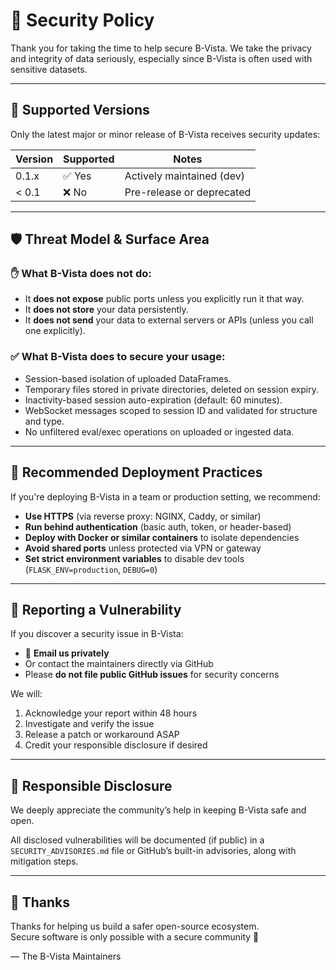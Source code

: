 # 🔐 Security Policy

Thank you for taking the time to help secure B-Vista. We take the privacy and integrity of data seriously, especially since B-Vista is often used with sensitive datasets.

---

## 📆 Supported Versions

Only the latest major or minor release of B-Vista receives security updates:

| Version | Supported | Notes                        |
|---------|-----------|------------------------------|
| 0.1.x   | ✅ Yes     | Actively maintained (dev)    |
| < 0.1   | ❌ No      | Pre-release or deprecated    |

---

## 🛡️ Threat Model & Surface Area

### ✋ What B-Vista **does not** do:
- It **does not expose** public ports unless you explicitly run it that way.
- It **does not store** your data persistently.
- It **does not send** your data to external servers or APIs (unless you call one explicitly).

### ✅ What B-Vista **does** to secure your usage:
- Session-based isolation of uploaded DataFrames.
- Temporary files stored in private directories, deleted on session expiry.
- Inactivity-based session auto-expiration (default: 60 minutes).
- WebSocket messages scoped to session ID and validated for structure and type.
- No unfiltered eval/exec operations on uploaded or ingested data.

---

## 🔐 Recommended Deployment Practices

If you're deploying B-Vista in a team or production setting, we recommend:

- **Use HTTPS** (via reverse proxy: NGINX, Caddy, or similar)
- **Run behind authentication** (basic auth, token, or header-based)
- **Deploy with Docker or similar containers** to isolate dependencies
- **Avoid shared ports** unless protected via VPN or gateway
- **Set strict environment variables** to disable dev tools (`FLASK_ENV=production`, `DEBUG=0`)

---

## 📣 Reporting a Vulnerability

If you discover a security issue in B-Vista:

- 📧 **Email us privately** 
- Or contact the maintainers directly via GitHub
- Please **do not file public GitHub issues** for security concerns

We will:
1. Acknowledge your report within 48 hours
2. Investigate and verify the issue
3. Release a patch or workaround ASAP
4. Credit your responsible disclosure if desired

---

## 🧠 Responsible Disclosure

We deeply appreciate the community’s help in keeping B-Vista safe and open.

All disclosed vulnerabilities will be documented (if public) in a `SECURITY_ADVISORIES.md` file or GitHub’s built-in advisories, along with mitigation steps.

---

## 🤝 Thanks

Thanks for helping us build a safer open-source ecosystem.  
Secure software is only possible with a secure community 💙

—
The B-Vista Maintainers
